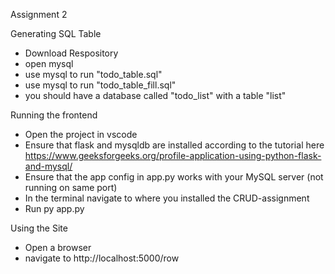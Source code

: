 Assignment 2

Generating SQL Table
- Download Respository
- open mysql
- use mysql to run "todo_table.sql"
- use mysql to run "todo_table_fill.sql"
- you should have a database called "todo_list" with a table "list"


Running the frontend
- Open the project in vscode
- Ensure that flask and mysqldb are installed according to the tutorial here https://www.geeksforgeeks.org/profile-application-using-python-flask-and-mysql/
- Ensure that the app config in app.py works with your MySQL server (not running on same port)
- In the terminal navigate to where you installed the CRUD-assignment
- Run py app.py

Using the Site
- Open a browser
- navigate to http://localhost:5000/row
